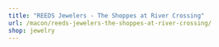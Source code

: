 ```yaml
---
title: "REEDS Jewelers - The Shoppes at River Crossing"
url: /macon/reeds-jewelers-the-shoppes-at-river-crossing/
shop: jewelry
---
```

